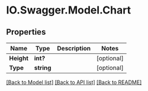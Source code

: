 # IO.Swagger.Model.Chart
## Properties

Name | Type | Description | Notes
------------ | ------------- | ------------- | -------------
**Height** | **int?** |  | [optional] 
**Type** | **string** |  | [optional] 

[[Back to Model list]](../README.md#documentation-for-models) [[Back to API list]](../README.md#documentation-for-api-endpoints) [[Back to README]](../README.md)

